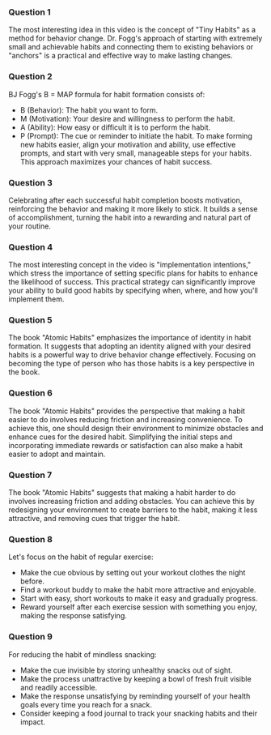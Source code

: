 ### Question 1
The most interesting idea in this video is the concept of "Tiny Habits" as a method for behavior change. Dr. Fogg's approach of starting with extremely small and achievable habits and connecting them to existing behaviors or "anchors" is a practical and effective way to make lasting changes.

### Question 2
BJ Fogg's B = MAP formula for habit formation consists of:
- B (Behavior): The habit you want to form.
- M (Motivation): Your desire and willingness to perform the habit.
- A (Ability): How easy or difficult it is to perform the habit.
- P (Prompt): The cue or reminder to initiate the habit.
To make forming new habits easier, align your motivation and ability, use effective prompts, and start with very small, manageable steps for your habits. This approach maximizes your chances of habit success.

### Question 3
Celebrating after each successful habit completion boosts motivation, reinforcing the behavior and making it more likely to stick. It builds a sense of accomplishment, turning the habit into a rewarding and natural part of your routine.

### Question 4
The most interesting concept in the video is "implementation intentions," which stress the importance of setting specific plans for habits to enhance the likelihood of success. This practical strategy can significantly improve your ability to build good habits by specifying when, where, and how you'll implement them.

### Question 5
The book "Atomic Habits" emphasizes the importance of identity in habit formation. It suggests that adopting an identity aligned with your desired habits is a powerful way to drive behavior change effectively. Focusing on becoming the type of person who has those habits is a key perspective in the book.

### Question 6
The book "Atomic Habits" provides the perspective that making a habit easier to do involves reducing friction and increasing convenience. To achieve this, one should design their environment to minimize obstacles and enhance cues for the desired habit. Simplifying the initial steps and incorporating immediate rewards or satisfaction can also make a habit easier to adopt and maintain.

### Question 7
The book "Atomic Habits" suggests that making a habit harder to do involves increasing friction and adding obstacles. You can achieve this by redesigning your environment to create barriers to the habit, making it less attractive, and removing cues that trigger the habit.

### Question 8
Let's focus on the habit of regular exercise:
- Make the cue obvious by setting out your workout clothes the night before.
- Find a workout buddy to make the habit more attractive and enjoyable.
- Start with easy, short workouts to make it easy and gradually progress.
- Reward yourself after each exercise session with something you enjoy, making the response satisfying.

### Question 9
For reducing the habit of mindless snacking:
- Make the cue invisible by storing unhealthy snacks out of sight.
- Make the process unattractive by keeping a bowl of fresh fruit visible and readily accessible.
- Make the response unsatisfying by reminding yourself of your health goals every time you reach for a snack.
- Consider keeping a food journal to track your snacking habits and their impact.
